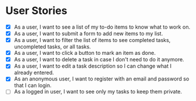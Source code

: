 # User Stories

- [X] As a user, I want to see a list of my to-do items to know what to work on.
- [X] As a user, I want to submit a form to add new items to my list.
- [X] As a user, I want to filter the list of items to see completed tasks, uncompleted tasks, or all tasks.
- [X] As a user, I want to click a button to mark an item as done.
- [X] As a user, I want to delete a task in case I don't need to do it anymore.
- [X] As a user, I want to edit a task description so I can change what I already entered.
- [X] As an anonymous user, I want to register with an email and password so that I can login.
- [ ] As a logged in user, I want to see only my tasks to keep them private.
